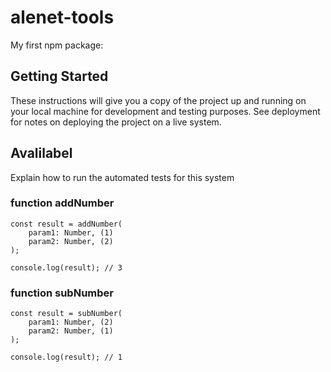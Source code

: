# alenet-tools

My first npm package:

## Getting Started

These instructions will give you a copy of the project up and running on
your local machine for development and testing purposes. See deployment
for notes on deploying the project on a live system.


## Avalilabel 

Explain how to run the automated tests for this system

### function addNumber
```
const result = addNumber(
    param1: Number, (1)
    param2: Number, (2)
);

console.log(result); // 3
```


### function subNumber
```
const result = subNumber(
    param1: Number, (2)
    param2: Number, (1)
);

console.log(result); // 1
```